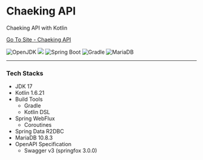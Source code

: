 # Chaeking API

Chaeking API with Kotlin

<a href="https://book.applebox.xyz" target="_blank">Go To Site - Chaeking API</a>

<p>
    <img src="https://img.shields.io/static/v1?label=OpenJDK&message=17.0.2&color=007396&logo=openjdk" alt="OpenJDK">
    <img src="https://img.shields.io/static/v1?label=Kotlin&message=1.6.21&color=7F52FF&logo=kotlin&logoColor=fff">
    <img src="https://img.shields.io/static/v1?label=Spring%20Boot&message=2.7.3&color=6DB33F&logo=springboot&logoColor=fff" alt="Spring Boot">
    <img src="https://img.shields.io/static/v1?label=Gradle&message=7.5.1&color=02303A&logo=Gradle&logoColor=fff" alt="Gradle">
    <img src="https://img.shields.io/static/v1?label=MariaDB&message=10.8.3&color=003545&logo=MariaDB" alt="MariaDB">
</p>

***

### Tech Stacks

- JDK 17
- Kotlin 1.6.21
- Build Tools
    - Gradle
    - Kotlin DSL
- Spring WebFlux
  - Coroutines
- Spring Data R2DBC
- MariaDB 10.8.3
- OpenAPI Specification
    - Swagger v3 (springfox 3.0.0)